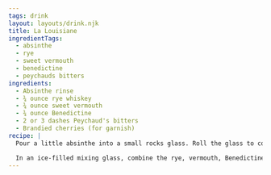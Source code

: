```yaml
---
tags: drink
layout: layouts/drink.njk
title: La Louisiane
ingredientTags:
  - absinthe
  - rye
  - sweet vermouth
  - benedictine
  - peychauds bitters
ingredients:
  - Absinthe rinse
  - ¾ ounce rye whiskey
  - ¾ ounce sweet vermouth
  - ¾ ounce Benedictine
  - 2 or 3 dashes Peychaud's bitters
  - Brandied cherries (for garnish)
recipe: |
  Pour a little absinthe into a small rocks glass. Roll the glass to coat the interior. Place the glass in the freezer to chill while you make the rest of the drink.

  In an ice-filled mixing glass, combine the rye, vermouth, Benedictine, and bitters. Stir well and strain into the prepared glass. Garnish with cherries before serving.
---
```

